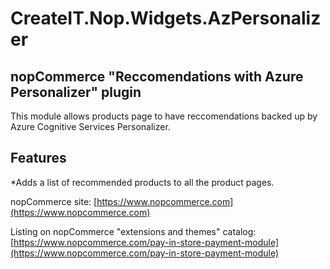 # CreateIT.Nop.Widgets.AzPersonalizer

## nopCommerce "Reccomendations with Azure Personalizer" plugin

This module allows products page to have reccomendations backed up by Azure Cognitive Services Personalizer.

## Features

*Adds a list of recommended products to all the product pages.

nopCommerce site: [https://www.nopcommerce.com](https://www.nopcommerce.com)

Listing on nopCommerce "extensions and themes" catalog: [https://www.nopcommerce.com/pay-in-store-payment-module](https://www.nopcommerce.com/pay-in-store-payment-module)
